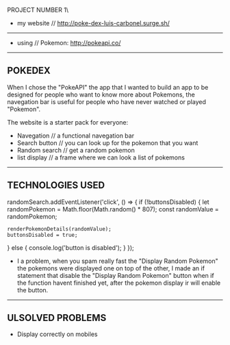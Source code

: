 PROJECT NUMBER 1\
* my website // http://poke-dex-luis-carbonel.surge.sh/
--------------------------------

* using // Pokemon: http://pokeapi.co/

--------------------------------
POKEDEX 
--------------------------------
When I chose the "PokeAPI" the app that I wanted to build an app to be designed for people who want to know more about Pokemons, the navegation bar is useful for people who have never watched or played "Pokemon".

The website is a starter pack for everyone:

* Navegation // a functional navegation bar
* Search button //  you can look up for the pokemon that you want
* Random search //  get a random pokemon 
* list display // a frame where we can look a list of pokemons

--------------------------------
TECHNOLOGIES USED
--------------------------------

randomSearch.addEventListener('click', () => {
  if (!buttonsDisabled) {
    let randomPokemon = Math.floor(Math.random() * 807);
    const randomValue = randomPokemon;

    renderPokemonDetails(randomValue);
    buttonsDisabled = true;
  } else {
    console.log('button is disabled');
  }
});

* I a problem, when you spam really fast the "Display Random Pokemon" the pokemons were displayed one on top of the other, I made an  if statement that disable the "Display Random Pokemon" button when if the function havent finished yet, after the pokemon display ir will enable the button.


--------------------------------
ULSOLVED PROBLEMS
--------------------------------
* Display correctly on mobiles